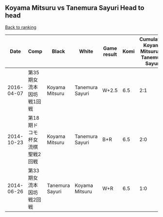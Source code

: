 ## Koyama Mitsuru vs Tanemura Sayuri Head to head

[Back to ranking](../../index.md)




| **Date** | **Comp** | **Black** | **White** | **Game result** | **Komi** | **Cumulative Koyama Mitsuru vs Tanemura Sayuri** | **Koyama Mitsuru streak** | **Tanemura Sayuri streak** | 
| --- | --- | --- | --- | --- | --- | --- | --- | --- |
| 2016-04-07 | 第35期女流本因坊戦1回戦 | Koyama Mitsuru | Tanemura Sayuri | W+2.5 | 6.5 | 2:1 | 0 | 1 | 
| 2014-10-23 | 第18期ドコモ杯女流棋聖戦2回戦 | Koyama Mitsuru | Tanemura Sayuri | B+R | 6.5 | 2:0 | 2 | 0 | 
| 2014-06-26 | 第33期女流本因坊戦2回戦 | Tanemura Sayuri | Koyama Mitsuru | W+R | 6.5 | 1:0 | 1 | 0 |




